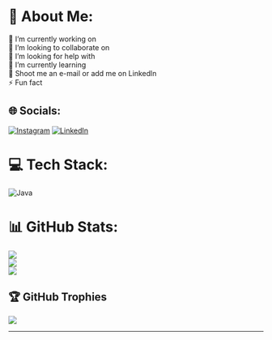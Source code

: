 # 💫 About Me:
🔭 I’m currently working on<br>👯 I’m looking to collaborate on<br>🤝 I’m looking for help with<br>🌱 I’m currently learning<br>💬 Shoot me an e-mail or add me on Linkedln<br>⚡ Fun fact


## 🌐 Socials:
[![Instagram](https://img.shields.io/badge/Instagram-%23E4405F.svg?logo=Instagram&logoColor=white)](https://instagram.com/zahidesadbaltaci) [![LinkedIn](https://img.shields.io/badge/LinkedIn-%230077B5.svg?logo=linkedin&logoColor=white)](https://linkedin.com/in/www.linkedin.com/in/zahidesadbaltaci) 

# 💻 Tech Stack:
![Java](https://img.shields.io/badge/java-%23ED8B00.svg?style=for-the-badge&logo=java&logoColor=white)
# 📊 GitHub Stats:
![](https://github-readme-stats.vercel.app/api?username=zahidesad&theme=vision-friendly-dark&hide_border=false&include_all_commits=false&count_private=false)<br/>
![](https://github-readme-streak-stats.herokuapp.com/?user=zahidesad&theme=vision-friendly-dark&hide_border=false)<br/>
![](https://github-readme-stats.vercel.app/api/top-langs/?username=zahidesad&theme=vision-friendly-dark&hide_border=false&include_all_commits=false&count_private=false&layout=compact)

## 🏆 GitHub Trophies
![](https://github-profile-trophy.vercel.app/?username=zahidesad&theme=radical&no-frame=false&no-bg=true&margin-w=4)

---


